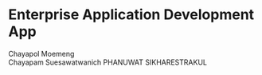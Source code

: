 # Enterprise Application Development App
Chayapol Moemeng  
Chayapam Suesawatwanich
PHANUWAT SIKHARESTRAKUL
